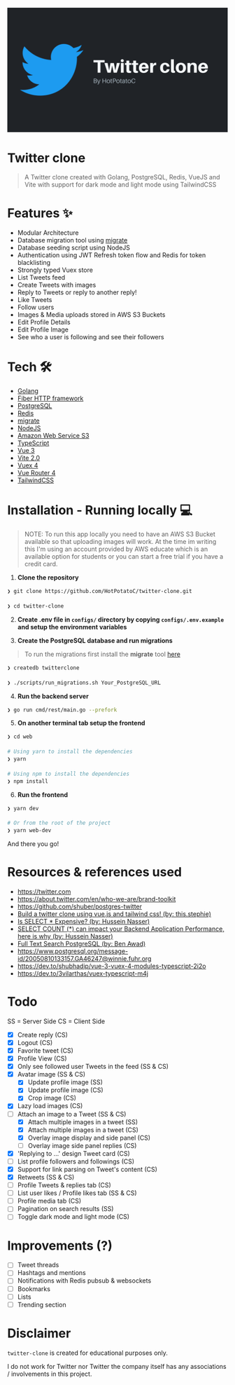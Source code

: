 ![Twitter clone](.github/Twitter-clone.png)

# Twitter clone

> A Twitter clone created with Golang, PostgreSQL, Redis, VueJS and Vite with support for dark mode and light mode using TailwindCSS

# Features ✨

- Modular Architecture
- Database migration tool using [migrate](https://github.com/golang-migrate/migrate)
- Database seeding script using NodeJS
- Authentication using JWT Refresh token flow and Redis for token blacklisting
- Strongly typed Vuex store
- List Tweets feed
- Create Tweets with images
- Reply to Tweets or reply to another reply!
- Like Tweets
- Follow users
- Images & Media uploads stored in AWS S3 Buckets
- Edit Profile Details
- Edit Profile Image
- See who a user is following and see their followers

# Tech 🛠

- [Golang](golang.org)
- [Fiber HTTP framework](https://github.com/gofiber/fiber)
- [PostgreSQL](postgresql.org)
- [Redis](redis.io)
- [migrate](https://github.com/golang-migrate/migrate)
- [NodeJS](https://nodejs.org/en/)
- [Amazon Web Service S3](https://aws.amazon.com/s3/)
- [TypeScript](https://www.typescriptlang.org/)
- [Vue 3](https://v3.vuejs.org/)
- [Vite 2.0](https://vitejs.dev/)
- [Vuex 4](https://next.vuex.vuejs.org)
- [Vue Router 4](https://next.router.vuejs.org)
- [TailwindCSS](http://tailwindcs.com/)

# Installation - Running locally 💻

> NOTE: To run this app locally you need to have an AWS S3 Bucket available so that uploading images will work. At the time im writing this I'm using an account provided by AWS educate which is an available option for students or you can start a free trial if you have a credit card.

1. **Clone the repository**

```sh
❯ git clone https://github.com/HotPotatoC/twitter-clone.git

❯ cd twitter-clone
```

2. **Create .env file in `configs/` directory by copying `configs/.env.example` and setup the environment variables**

3. **Create the PostgreSQL database and run migrations**

> To run the migrations first install the **migrate** tool [here](https://github.com/golang-migrate/migrate/tree/master/cmd/migrate)

```sh
❯ createdb twitterclone

❯ ./scripts/run_migrations.sh Your_PostgreSQL_URL
```

4. **Run the backend server**

```sh
❯ go run cmd/rest/main.go --prefork
```

5. **On another terminal tab setup the frontend**

```sh
❯ cd web

# Using yarn to install the dependencies
❯ yarn

# Using npm to install the dependencies
❯ npm install
```

6. **Run the frontend**

```sh
❯ yarn dev

# Or from the root of the project
❯ yarn web-dev
```

And there you go!

# Resources & references used

- https://twitter.com
- https://about.twitter.com/en/who-we-are/brand-toolkit
- https://github.com/shuber/postgres-twitter
- [Build a twitter clone using vue.js and tailwind css! (by: this.stephie)](https://www.youtube.com/watch?v=bQU-jPyQJ4A)
- [Is SELECT * Expensive? (by: Hussein Nasser)](https://www.youtube.com/watch?v=QQVNVOneZNg)
- [SELECT COUNT (*) can impact your Backend Application Performance, here is why (by: Hussein Nasser)](https://www.youtube.com/watch?v=8xKS7QQKgzk)
- [Full Text Search PostgreSQL (by: Ben Awad)](https://www.youtube.com/watch?v=szfUbzsKvtE)
- https://www.postgresql.org/message-id/20050810133157.GA46247@winnie.fuhr.org
- https://dev.to/shubhadip/vue-3-vuex-4-modules-typescript-2i2o
- https://dev.to/3vilarthas/vuex-typescript-m4j

# Todo

SS = Server Side
CS = Client Side

- [x] Create reply (CS)
- [x] Logout (CS)
- [x] Favorite tweet (CS)
- [x] Profile View (CS)
- [x] Only see followed user Tweets in the feed (SS & CS)
- [x] Avatar image (SS & CS)
  - [x] Update profile image (SS)
  - [x] Update profile image (CS)
  - [x] Crop image (CS)
- [x] Lazy load images (CS)
- [ ] Attach an image to a Tweet (SS & CS)
  - [x] Attach multiple images in a tweet (SS)
  - [x] Attach multiple images in a tweet (CS)
  - [x] Overlay image display and side panel (CS)
  - [ ] Overlay image side panel replies (CS)
- [x] 'Replying to ...' design Tweet card (CS)
- [ ] List profile followers and followings (CS)
- [x] Support for link parsing on Tweet's content (CS)
- [x] Retweets (SS & CS)
- [ ] Profile Tweets & replies tab (CS)
- [ ] List user likes / Profile likes tab (SS & CS)
- [ ] Profile media tab (CS)
- [ ] Pagination on search results (SS)
- [ ] Toggle dark mode and light mode (CS)

# Improvements (?)

- [ ] Tweet threads
- [ ] Hashtags and mentions
- [ ] Notifications with Redis pubsub & websockets
- [ ] Bookmarks
- [ ] Lists
- [ ] Trending section

# Disclaimer

`twitter-clone` is created for educational purposes only.

I do not work for Twitter nor Twitter the company itself has any associations / involvements in this project.